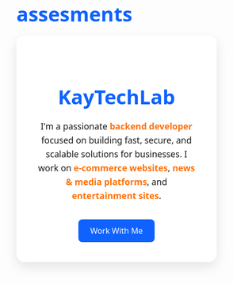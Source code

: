 # assesments
<!DOCTYPE html>
<html lang="en">
<head>
  <meta charset="UTF-8" />
  <meta name="viewport" content="width=device-width, initial-scale=1.0"/>
  <title>KayTechLab | Web Developer</title>
  <style>
    * {
      margin: 0;
      padding: 0;
      box-sizing: border-box;
      font-family: "Segoe UI", sans-serif;
    }

    body {
      background-color: #f4f6f8;
      color: #222;
      min-height: 100vh;
      display: flex;
      align-items: center;
      justify-content: center;
      padding: 40px;
    }

    .container {
      background: white;
      padding: 40px;
      border-radius: 16px;
      box-shadow: 0 10px 25px rgba(0, 0, 0, 0.1);
      text-align: center;
      max-width: 600px;
      width: 100%;
    }

    h1 {
      color: #0f62fe;
      font-size: 2.5rem;
      margin-bottom: 16px;
    }

    p {
      font-size: 1.1rem;
      margin-bottom: 24px;
      line-height: 1.6;
    }

    .highlight {
      color: #ff6f00;
      font-weight: bold;
    }

    .btn {
      display: inline-block;
      margin-top: 10px;
      padding: 12px 24px;
      background-color: #0f62fe;
      color: white;
      border: none;
      border-radius: 8px;
      font-size: 1rem;
      text-decoration: none;
      transition: background-color 0.3s;
    }

    .btn:hover {
      background-color: #0043ce;
    }
  </style>
</head>
<body>
  <div class="container">
    <h1>KayTechLab</h1>
    <p>
      I'm a passionate <span class="highlight">backend developer</span> focused on building fast, secure, and scalable solutions for businesses.
      I work on <span class="highlight">e-commerce websites</span>, <span class="highlight">news & media platforms</span>, and <span class="highlight">entertainment sites</span>.
    </p>
    <a href="#contact" class="btn">Work With Me</a>
  </div>
</body>
</html>
